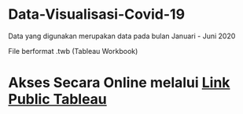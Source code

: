 # Data-Visualisasi-Covid-19
Data yang digunakan merupakan data pada bulan Januari - Juni 2020

File berformat .twb (Tableau Workbook)

# Akses Secara Online melalui <a href="https://public.tableau.com/app/profile/wahyu.candratama/viz/DataPersebaranCovid-19diIndonesiaSemester-12020/DashboardDataCovid-19">Link Public Tableau</a>
